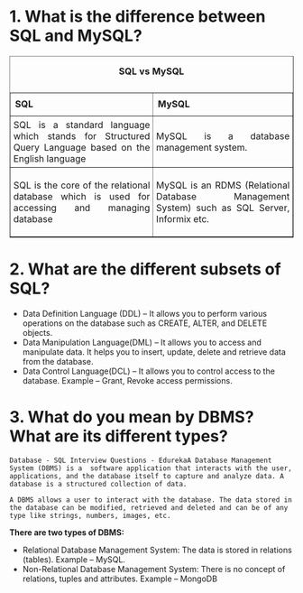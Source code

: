 # 1. What is the difference between SQL and MySQL?
<table border="1"><caption><p style="text-align: center;"><strong><span> SQL vs MySQL</span></strong></p></caption><tbody><tr style="height: 41.1563px;"><td><span><strong>SQL</strong></span></td><td><span><strong>MySQL</strong></span></td></tr><tr style="height: 48px;"><td style="padding: 5px; width: 394px; text-align: justify; height: 48px;"><span>SQL is a standard language which stands for Structured Query Language based on the English language<a name="subsetsofsql"></a> </span></td><td style="padding: 5px; width: 365px; text-align: justify; height: 48px;"><span>MySQL is a database management system. </span></td></tr><tr><td style="padding: 5px; width: 394px; text-align: justify;"><span>SQL is the core of the relational database which is used for accessing and managing database</span></td><td style="padding: 5px; width: 365px; text-align: justify;"><p style="text-align: justify;"><span>MySQL is an RDMS (Relational Database Management System) such as SQL Server, Informix etc.</span></p></td></tr></tbody></table>

# 2. What are the different subsets of SQL?
- Data Definition Language (DDL) – It allows you to perform various operations on the database such as CREATE, ALTER, and DELETE objects.
- Data Manipulation Language(DML) – It allows you to access and manipulate data. It helps you to insert, update, delete and retrieve data from the database.
- Data Control Language(DCL) – It allows you to control access to the database. Example – Grant, Revoke access permissions.

# 3. What do you mean by DBMS? What are its different types?
`Database - SQL Interview Questions - EdurekaA Database Management System (DBMS) is a  software application that interacts with the user, applications, and the database itself to capture and analyze data. A database is a structured collection of data. `

`A DBMS allows a user to interact with the database. The data stored in the database can be modified, retrieved and deleted and can be of any type like strings, numbers, images, etc.`

**There are two types of DBMS:**

- Relational Database Management System: The data is stored in relations (tables). Example – MySQL.
- Non-Relational Database Management System: There is no concept of relations, tuples and attributes.  Example – MongoDB
